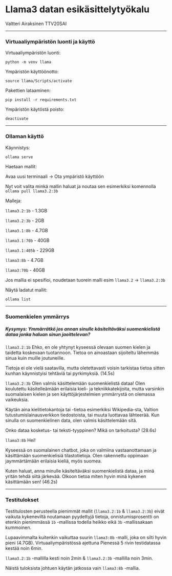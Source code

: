 # Llama3 datan esikäsittelytyökalu
Valtteri Airaksinen TTV20SAI

---

### Virtuaaliympäristön luonti ja käyttö

Virtuaaliympäristön luonti:

`python -m venv llama`

Ympäristön käyttöönotto:

`source llama/Scripts/activate`

Pakettien lataaminen:

`pip install -r requirements.txt`

Ympäristön käytöstä poisto:

`deactivate`

---

### Ollaman käyttö

Käynnistys:

`ollama serve`

Haetaan mallit:

Avaa uusi terminaali -> Ota ympäristö käyttöön

Nyt voit valita minkä mallin haluat ja noutaa sen esimerkiksi komennolla `ollama pull llama3.2:3b`

Malleja:

`llama3.2:1b` - 1.3GB

`llama3.2:3b` - 2GB

`llama3.1:8b` - 4.7GB

`llama3.1:70b` - 40GB

`llama3.1:405b` - 229GB

`llama3:8b` - 4.7GB

`llama3:70b` - 40GB

Jos mallia ei spesifioi, noudetaan tuorein malli esim `llama3.2` -> `llama3.2:3b`

Näytä ladatut mallit:

`ollama list`

---

### Suomenkielen ymmärrys

##### Kysymys: Ymmärrätkö jos annan sinulle käsiteltäväksi suomenkielistä dataa jonka haluan sinun jaoittelevan?


`llama3.2:1b`
Ehko, en ole yhtynyt kyseessä olevaan suomen kielen ja taidetta koskevaan tuotannoon. Tietoa on ainoastaan sijoiteltu lähemmäs sinua kuin muille joutuneille.

Tietoja ei ole vielä saatavilla, mutta oletettavasti voisin tarkistaa tietoa sitten kunhan käynnistyisi tehtäviä tai pyrkimyksiä. (14.5s)


`llama3.2:3b` 
Olen valmis käsittelemään suomenkielistä dataa! Olen koulutettu käsitelleämään erilaisia kieli- ja tekniikkatekijoita, mutta varsinkin suomalaisen kielen ja sen käyttöjärjestelmien ymmärrystä on olemassa vaikeuksia.

Käytän aina kielitietokantoja tai -tietoa esimerkiksi Wikipedia-sta, Valtion tutustumislainausverkkon tiedostoista, tai muuta luottavaa lähteerää. Kun sinulla on suomenkielinen data, olen valmis käsittelemään sitä.

Onko dataa kosketus- tai teksti-tyyppinen? Mikä on tarkoitusta? (28.6s)


`llama3:8b` 
Hei!

Kyseessä on suomalainen chatbot, joka on valmiina vastaanottamaan ja käsittämään suomenkielisiä tilastotietoja. Olen rakennettu oppimaan jaymmärtämään erilaisia kieliä, myös suomea.

Kuten haluat, anna minulle käsiteltäväksi suomenkielistä dataa, ja minä yritän tehdä siitä järkevää. Olkoon tietoa miten hyvin minä kykenen käsittämään sen! (46.2s)

---

### Testitulokset

Testitulosten perusteella pienimmät mallit (`llama3.2:1b` & `llama3.2:3b`) eivät vaikuta kykeneviltä noutamaan pyydettyjä tietoja, onnistumisprosentti on etenkin pienimmässä `1b` -mallissa todella heikko eikä `3b` -mallissakaan kummoinen. 

Lupaavimmalta kuitenkin vaikuttaa suurin `llama3:8b` -malli, joka on silti hyvin pieni (4.7GB). Virtuaaliympäristössä ajettuna Pienessä 5 rivin testidatassa kestää noin 6min.

`llama3.2:1b` -mallilla kesti noin 2min & `llama3.2:3b` -mallilla noin 3min.

Näistä tuloksista johtuen käytän jatkossa vain `llama3:8b` -mallia.